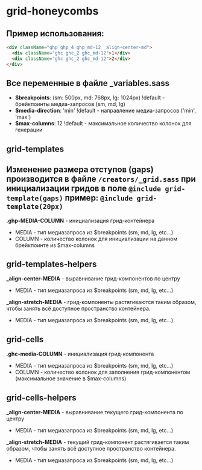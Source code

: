 # grid-honeycombs
## Пример использования:
```html
<div className="ghp ghp_4 ghp_md-12 _align-center-md">
  <div className="ghc ghc_2 ghc_md-12">1</div>
  <div className="ghc ghc_2 ghc_md-12">2</div>
</div>
```
Все переменные в файле _variables.sass
------------
- **$breakpoints**: (sm: 500px, md: 768px, lg: 1024px) !default - брейкпоинты медиа-запросов (sm, md, lg)
- **$media-direction**: 'min' !default - направление медиа-запросов ('min', 'max')
- **$max-columns**: 12 !default - максимальное количество колонок для генерации

## grid-templates
Изменение размера отступов (gaps) производится в файле `/creators/_grid.sass`  при инициализации гридов в поле   `@include grid-template(gaps)` пример:   `@include grid-template(20px)`
------------
**.ghp-MEDIA-COLUMN** - инициализация грид-контейнера
-   MEDIA - тип медиазапроса из $breakpoints (sm, md, lg, etc...)
-   COLUMN - количество колонок для инициализации на данном брейкпоинте из $max-columns

## grid-templates-helpers
**_align-center-MEDIA** - выравнивание грид-компонентов по центру
-   MEDIA - тип медиазапроса из $breakpoints (sm, md, lg, etc...)

**_align-stretch-MEDIA** - грид-компоненты растягиваются таким образом, чтобы занять всё доступное пространство контейнера.
-   MEDIA - тип медиазапроса из $breakpoints (sm, md, lg, etc...)

## grid-cells
**.ghc-media-COLUMN** - инициализация грид-компонента
-   MEDIA - тип медиазапроса из $breakpoints (sm, md, lg, etc...)
-   COLUMN - количество колонок для заполнения грид-компонентом (максимальное значение в $max-columns)

## grid-cells-helpers
**_align-center-MEDIA** - выравнивание текущего грид-компонента по центру
-   MEDIA - тип медиазапроса из $breakpoints (sm, md, lg, etc...)

**_align-stretch-MEDIA** - текущий грид-компонент растягивается таким образом, чтобы занять всё доступное пространство контейнера.
-   MEDIA - тип медиазапроса из $breakpoints (sm, md, lg, etc...)
